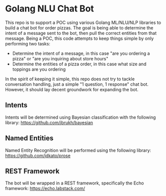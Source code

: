 # Golang NLU Chat Bot
This repo is to support a POC using various Golang ML/NLU/NLP libraries to build a chat bot for order pizzas. The goal
is being able to determine the intent of a message sent to the bot, then pull the correct entities from that message.
Being a POC, this code attempts to keep things simple by only performing two tasks:
- Determine the intent of a message, in this case "are you ordering a pizza" or "are you inquiring about store hours"
- Determine the entities of a pizza order, in this case what size and toppings are you ordering

In the spirit of keeping it simple, this repo does not try to tackle conversation handling, just a simple "1 question, 1
response" chat bot. However, it should lay decent groundwork for expanding the bot.

## Intents
Intents will be determined using Bayesian classification with the following library: https://github.com/jbrukh/bayesian

## Named Entities
Named Entity Recognition will be performed using the following library: https://github.com/jdkato/prose

## REST Framework
The bot will be wrapped in a REST framework, specifically the Echo framework: https://echo.labstack.com/